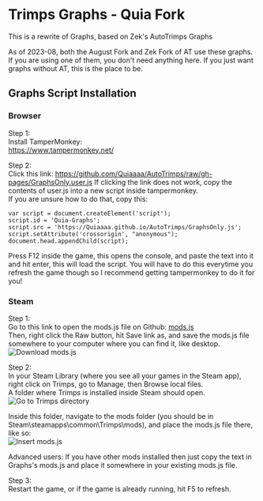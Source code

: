 # Trimps Graphs - Quia Fork
This is a rewrite of Graphs, based on Zek's AutoTrimps Graphs

As of 2023-08, both the August Fork and Zek Fork of AT use these graphs. If you are using one of them, you don't need anything here. If you just want graphs without AT, this is the place to be.

## Graphs Script Installation
### Browser
Step 1:  
Install TamperMonkey:  
https://www.tampermonkey.net/

Step 2:  
Click this link: https://github.com/Quiaaaa/AutoTrimps/raw/gh-pages/GraphsOnly.user.js
If clicking the link does not work, copy the contents of user.js into a new script inside tampermonkey.  
If you are unsure how to do that, copy this:  
```
var script = document.createElement('script');
script.id = 'Quia-Graphs';
script.src = 'https://Quiaaaa.github.io/AutoTrimps/GraphsOnly.js';
script.setAttribute('crossorigin', "anonymous");
document.head.appendChild(script);
```  
Press F12 inside the game, this opens the console, and paste the text into it and hit enter, this will load the script. You will have to do this everytime you refresh the game though so I recommend getting tampermonkey to do it for you!


### Steam
Step 1:  
Go to this link to open the mods.js file on Github: <a href="https://github.com/Quiaaaa/AutoTrimps/blob/gh-pages/mods.js">mods.js</a>  
Then, right click the Raw button, hit Save link as, and save the mods.js file somewhere to your computer where you can find it, like desktop.  
![Download mods.js](https://i.imgur.com/opuO6yd.png)  

Step 2:  
In your Steam Library (where you see all your games in the Steam app), right click on Trimps, go to Manage, then Browse local files.  
A folder where Trimps is installed inside Steam should open.  
![Go to Trimps directory](https://imgur.com/cr35LK2.png)

Inside this folder, navigate to the mods folder (you should be in Steam\steamapps\common\Trimps\mods), and place the mods.js file there, like so:  
![Insert mods.js](https://imgur.com/muW6cUh.png)

Advanced users: If you have other mods installed then just copy the text in Graphs's mods.js and place it somewhere in your existing mods.js file.

Step 3:  
Restart the game, or if the game is already running, hit F5 to refresh.
